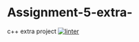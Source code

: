 # Assignment-5-extra-
c++ extra project
[![linter](https://github.com/helena-rocha/Assignment-5-extra-/workflows/linter/badge.svg)](https://github.com/marketplace/actions/super-linter)
